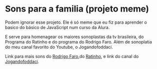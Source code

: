 <h1>Sons para a familia (projeto meme)</h1>
Podem ignorar esse projeto. Ele é só meme que eu fiz para aprender o basico do básico de JavaScript num curso da Alura.

E serve para homenagear os maiores sonoplastas da tv brasileira, do Programa do Ratinho e do programa do Rodrigo Faro. Além de sonoplatia do meu canal favorito do Youtube, o Jogandofoddaci.

Link para mais sons do [Rodrigo Faro](https://youtu.be/zBh0stt0ayI),do [Ratinho](https://youtu.be/rDf1XnD8SYE), e link do canal do [Jogandofoddaci](https://www.youtube.com/@jogandofoddaci/featured).
